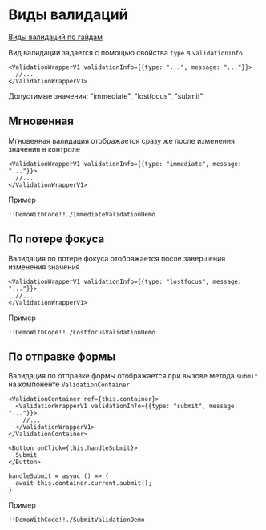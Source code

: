 # Виды валидаций

[Виды валидаций по гайдам](https://guides.kontur.ru/principles/validation/#Vidi_validatsii)

Вид валидации задается с помощью свойства `type` в `validationInfo`

    <ValidationWrapperV1 validationInfo={{type: "...", message: "..."}}>
      //...
    </ValidationWrapperV1>

Допустимые значения: "immediate", "lostfocus", "submit"

## Мгновенная

Мгновенная валидация отображается сразу же после изменения значения в контроле

    <ValidationWrapperV1 validationInfo={{type: "immediate", message: "..."}}>
      //...
    </ValidationWrapperV1>

Пример

    !!DemoWithCode!!./ImmediateValidationDemo

## По потере фокуса

Валидация по потере фокуса отображается после завершения изменения значения

    <ValidationWrapperV1 validationInfo={{type: "lostfocus", message: "..."}}>
      //...
    </ValidationWrapperV1>

Пример

    !!DemoWithCode!!./LostfocusValidationDemo

## По отправке формы

Валидация по отправке формы отображается при вызове метода `submit` на компоненте `ValidationContainer`

    <ValidationContainer ref={this.container}>
      <ValidationWrapperV1 validationInfo={{type: "submit", message: "..."}}>
        //...
      </ValidationWrapperV1>
    </ValidationContainer>    
    
    <Button onClick={this.handleSubmit}>
      Submit
    </Button>
    
    handleSubmit = async () => {
      await this.container.current.submit();
    }

Пример

    !!DemoWithCode!!./SubmitValidationDemo
